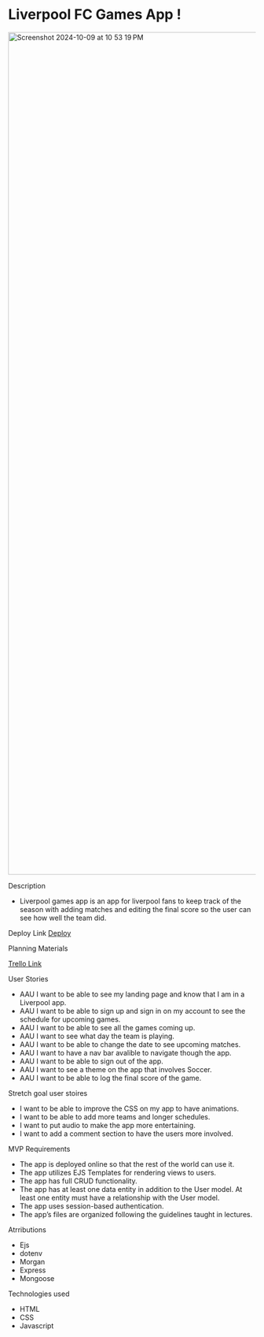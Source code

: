 # Liverpool FC Games App !
<img width="1710" alt="Screenshot 2024-10-09 at 10 53 19 PM" src="https://github.com/user-attachments/assets/a8d09d58-7c1e-4797-8476-86f4df19eb43">



Description 
- Liverpool games app is an app for liverpool fans to keep track of the season with adding matches and editing the final score so the user can see how well the team did.

Deploy Link
[Deploy](https://liverpool-fc-games-app.onrender.com)



Planning Materials

[Trello Link](https://trello.com/invite/b/66f6121abfa4d79aed45165d/ATTI1eb4014b35038cef541d73ce298c41fc1B79AF79/project-palnning)


User Stories
- AAU I want to be able to see my landing page and know that I am in a Liverpool app.
- AAU I want to be able to sign up and sign in on my account to see the schedule for upcoming games.
- AAU I want to be able to see all the games coming up.
- AAU I want to see what day the team is playing.
- AAU I want to be able to change the date to see upcoming matches.
- AAU I want to have a nav bar avalible to navigate though the app.
- AAU I want to be able to sign out of the app.
- AAU I want to see a theme on the app that involves Soccer.
- AAU I want to be able to log the final score of the game.


Stretch goal user stoires
- I want to be able to improve the CSS on my app to have animations.
- I want to be able to add more teams and longer schedules.
- I want to put audio to make the app more entertaining.
- I want to add a comment section to have the users more involved.

MVP Requirements

- The app is deployed online so that the rest of the world can use it.
- The app utilizes EJS Templates for rendering views to users.
- The app has full CRUD functionality.
- The app has at least one data entity in addition to the User model. At least one entity must have a relationship with the User model.
- The app uses session-based authentication.
- The app’s files are organized following the guidelines taught in lectures.


Atrributions
- Ejs
- dotenv
- Morgan
- Express
- Mongoose


Technologies used 
- HTML
- CSS
- Javascript
